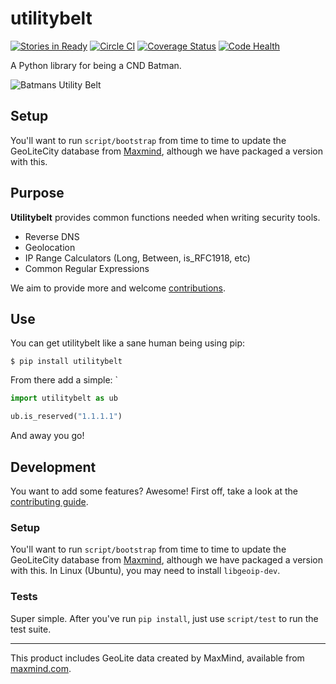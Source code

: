 utilitybelt
===========

[![Stories in Ready](https://badge.waffle.io/yolothreat/utilitybelt.svg?label=ready&title=Ready)](http://waffle.io/yolothreat/utilitybelt)
[![Circle CI](https://circleci.com/gh/yolothreat/utilitybelt.svg?style=svg)](https://circleci.com/gh/yolothreat/utilitybelt)
[![Coverage Status](https://coveralls.io/repos/yolothreat/utilitybelt/badge.svg)](https://coveralls.io/r/yolothreat/utilitybelt)
[![Code Health](https://landscape.io/github/yolothreat/utilitybelt/master/landscape.svg?style=flat)](https://landscape.io/github/yolothreat/utilitybelt/master)

A Python library for being a CND Batman.

![Batmans Utility Belt](http://cdn.ttgtmedia.com/ITKE/uploads/blogs.dir/141/files/2010/04/batmans-utility-belt.jpg)

## Setup
You'll want to run ```script/bootstrap``` from time to time to update the GeoLiteCity database from [Maxmind](https://www.maxmind.com/en/home), although we have packaged a version with this.

## Purpose
__Utilitybelt__ provides common functions needed when writing security tools.

- Reverse DNS
- Geolocation
- IP Range Calculators (Long, Between, is_RFC1918, etc)
- Common Regular Expressions

We aim to provide more and welcome [contributions](/CONTRIBUTING.md).

## Use

You can get utilitybelt like a sane human being using pip:

```
$ pip install utilitybelt
```

From there add a simple:
`
```python
import utilitybelt as ub

ub.is_reserved("1.1.1.1")
```

And away you go!

## Development

You want to add some features? Awesome! First off, take a look at the [contributing guide](/CONTRIBUTING.md).

### Setup
You'll want to run ```script/bootstrap``` from time to time to update the GeoLiteCity database from [Maxmind](https://www.maxmind.com/en/home), although we have packaged a version with this. In Linux (Ubuntu), you may need to install ```libgeoip-dev```.

### Tests
Super simple. After you've run ```pip install```, just use ```script/test``` to run the test suite.

---


This product includes GeoLite data created by MaxMind, available from [maxmind.com](http://www.maxmind.com).

